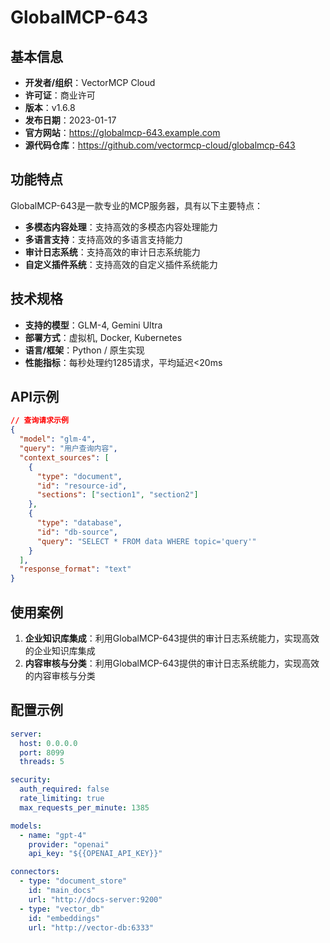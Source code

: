# GlobalMCP-643

## 基本信息

- **开发者/组织**：VectorMCP Cloud
- **许可证**：商业许可
- **版本**：v1.6.8
- **发布日期**：2023-01-17
- **官方网站**：https://globalmcp-643.example.com
- **源代码仓库**：https://github.com/vectormcp-cloud/globalmcp-643

## 功能特点

GlobalMCP-643是一款专业的MCP服务器，具有以下主要特点：

- **多模态内容处理**：支持高效的多模态内容处理能力
- **多语言支持**：支持高效的多语言支持能力
- **审计日志系统**：支持高效的审计日志系统能力
- **自定义插件系统**：支持高效的自定义插件系统能力


## 技术规格

- **支持的模型**：GLM-4, Gemini Ultra
- **部署方式**：虚拟机, Docker, Kubernetes
- **语言/框架**：Python / 原生实现
- **性能指标**：每秒处理约1285请求，平均延迟<20ms

## API示例

```json
// 查询请求示例
{
  "model": "glm-4",
  "query": "用户查询内容",
  "context_sources": [
    {
      "type": "document",
      "id": "resource-id",
      "sections": ["section1", "section2"]
    },
    {
      "type": "database",
      "id": "db-source",
      "query": "SELECT * FROM data WHERE topic='query'"
    }
  ],
  "response_format": "text"
}
```

## 使用案例

1. **企业知识库集成**：利用GlobalMCP-643提供的审计日志系统能力，实现高效的企业知识库集成
2. **内容审核与分类**：利用GlobalMCP-643提供的审计日志系统能力，实现高效的内容审核与分类


## 配置示例

```yaml
server:
  host: 0.0.0.0
  port: 8099
  threads: 5

security:
  auth_required: false
  rate_limiting: true
  max_requests_per_minute: 1385

models:
  - name: "gpt-4"
    provider: "openai"
    api_key: "${{OPENAI_API_KEY}}"

connectors:
  - type: "document_store"
    id: "main_docs"
    url: "http://docs-server:9200"
  - type: "vector_db"
    id: "embeddings"
    url: "http://vector-db:6333"
```